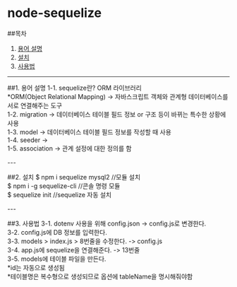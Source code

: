 # node-sequelize

##목차
1. [용어 설명](#1.-용어-설명)
2. [설치](#2.-설치)
3. [사용법](#3.-사용법)
---
<p>
    ##1. 용어 설명
    1-1. sequelize란? ORM 라이브러리<br>
    *ORM(Object Relational Mapping) -> 자바스크립트 객체와 관계형 데이터베이스를 서로 연결해주는 도구<br>
    1-2. migration -> 데이터베이스 테이블 필드 정보 or 구조 등이 바뀌는 특수한 상황에 사용<br>
    1-3. model -> 데이터베이스 테이블 필드 정보를 작성할 때 사용<br>
    1-4. seeder ->  <br>
    1-5. association -> 관계 설정에 대한 정의를 함<br>
</p>
---
<p>
    ##2. 설치
    $ npm i sequelize mysql2 //모듈 설치
    <br>
    $ npm i -g sequelize-cli //콘솔 명령 모듈
    <br>
    $ sequelize init //sequelize 자동 설치
</p>
---
<p>
    ##3. 사용법
    3-1. dotenv 사용을 위해 config.json -> config.js로 변경한다.<br>
    3-2. config.js에 DB 정보를 입력한다.<br>
    3-3. models > index.js > 8번줄을 수정한다. -> config.js<br>
    3-4. app.js에 sequelize을 연결해준다. -> 13번줄<br>
    3-5. models에 테이블 파일을 만든다.<br>
      *id는 자동으로 생성됨<br>
      *테이블명은 복수형으로 생성되므로 옵션에 tableName을 명시해줘야함<br>
</p>
